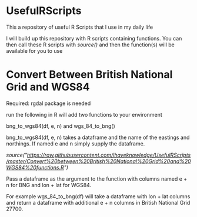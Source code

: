 # UsefulRScripts
This a repository of useful R Scripts that I use in my daily life

I will build up this repository with R scripts containing functions. You can then call these R scripts with _source()_ and then the function(s) will be available for you to use

<h1> Convert Between British National Grid and WGS84 </h1>

Required: rgdal package is needed

run the following in R will add two functions to your environment

bng_to_wgs84(df, e, n) and wgs_84_to_bng()

bng_to_wgs84(df, e, n) takes a dataframe and the name of the eastings and northings. If named e and n simply supply the dataframe.

_source("https://raw.githubusercontent.com/ihaveknowledge/UsefulRScripts/master/Convert%20between%20British%20National%20Grid%20and%20WGS84%20functions.R")_

Pass a dataframe as the argument to the function with columns named e + n for BNG and lon + lat for WGS84.

For example wgs_84_to_bng(df) will take a dataframe with lon + lat columns and return a dataframe with additional e + n columns in British National Grid 27700.
